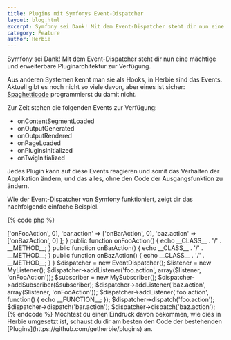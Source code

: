 ```yaml
---
title: Plugins mit Symfonys Event-Dispatcher
layout: blog.html
excerpt: Symfony sei Dank! Mit dem Event-Dispatcher steht dir nun eine mächtige und erweiterbare Pluginarchitektur zur Verfügung.
category: Feature
author: Herbie
---
```


Symfony sei Dank! Mit dem Event-Dispatcher steht dir nun eine mächtige und erweiterbare Pluginarchitektur zur Verfügung.

Aus anderen Systemen kennt man sie als Hooks, in Herbie sind das Events. Aktuell gibt es noch nicht so viele davon,
aber eines ist sicher: [Spaghetticode](http://de.wikipedia.org/wiki/Spaghetticode) programmierst du damit nicht.

Zur Zeit stehen die folgenden Events zur Verfügung:

* onContentSegmentLoaded
* onOutputGenerated
* onOutputRendered
* onPageLoaded
* onPluginsInitialized
* onTwigInitialized

Jedes Plugin kann auf diese Events reagieren und somit das Verhalten der Applikation ändern, und das alles, ohne den 
Code der Ausgangsfunktion zu ändern.

Wie der Event-Dispatcher von Symfony funktioniert, zeigt dir das nachfolgende einfache Beispiel.

{% code php %}
<?php

use Symfony\Component\EventDispatcher\Event;
use Symfony\Component\EventDispatcher\EventDispatcher;
use Symfony\Component\EventDispatcher\EventSubscriberInterface;

class MyListener
{

    public function onFooAction(Event $event)
    {
        echo __CLASS__ . '/' . __METHOD__;
    }

}

class MySubscriber implements EventSubscriberInterface
{

    public static function getSubscribedEvents()
    {
        return [
            'foo.action' => ['onFooAction', 0],
            'bar.action' => ['onBarAction', 0],
            'baz.action' => ['onBazAction', 0]
        ];
    }

    public function onFooAction()
    {
        echo __CLASS__ . '/' . __METHOD__;
    }

    public function onBarAction()
    {
        echo __CLASS__ . '/' . __METHOD__;
    }

    public function onBazAction()
    {
        echo __CLASS__ . '/' . __METHOD__;
    }

}

$dispatcher = new EventDispatcher();

$listener = new MyListener();
$dispatcher->addListener('foo.action', array($listener, 'onFooAction'));

$subscriber = new MySubscriber();
$dispatcher->addSubscriber($subscriber);

$dispatcher->addListener('baz.action', array($listener, 'onFooAction'));
$dispatcher->addListener('foo.action', function() {
    echo __FUNCTION__;
});

$dispatcher->dispatch('foo.action');
$dispatcher->dispatch('bar.action');
$dispatcher->dispatch('baz.action');

{% endcode %}


Möchtest du einen Eindruck davon bekommen, wie dies in Herbie umgesetzt ist, schaust du dir am besten den Code der 
bestehenden [Plugins](https://github.com/getherbie/plugins) an. 
